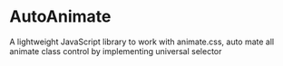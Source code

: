 # AutoAnimate
A lightweight JavaScript library to work with animate.css, auto mate all animate class control by implementing universal selector

